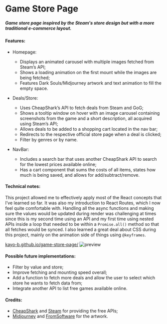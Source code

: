 # Game Store Page

##### Game store page inspired by the Steam's store design but with a more traditional e-commerce layout.

#### Features:

- Homepage:

    - Displays an animated carousel with multiple images fetched from Steam’s API;
    - Shows a loading animation on the first mount while the images are being fetched;
    - Features Dark Souls/Midjourney artwork and text animation to fill the empty space.

- Deals/Store:

    - Uses CheapShark’s API to fetch deals from Steam and GoG;
    - Shows a tooltip window on hover with an image carousel containing screenshots from the game and a short description, all acquired using Steam’s API;
    - Allows deals to be added to a shopping cart located in the nav bar;
    - Redirects to the respective official store page when a deal is clicked;
    - Filter by genres or by name.

- NavBar:

    - Includes a search bar that uses another CheapShark API to search for the lowest prices available online;
    - Has a cart component that sums the costs of all items, states how much is being saved, and allows for add/subtract/remove.




#### Technical notes:

This project allowed me to effectively apply most of the React concepts that I’ve learned so far. It was also my introduction to React Routes, which I now feel quite comfortable with. 
Handling all the async functions and making sure the values would be updated during render was challenging at times since this is my second time using an API and my first time using nested APIs inside a loop that needed to be within a `Promise.all()` method so that all fetches would be synced. 
I also learned a great deal about CSS during this project, mainly on the animation side of things using `@keyframes`.

[kayo-b.github.io/game-store-page/](https://kayo-b.github.io/game-store-page/)
![preview](./src/game-store-rec4.gif)


#### Possible future implementations:

- Filter by value and store;
- Improve fetching and mounting speed overall;
- Add a function to fetch more deals and allow the user to select which store he wants to fetch data from;
- Integrate another API to list free games available online.

#### Credits:

- [CheapShark](https://cheapshark.com) and [Steam](https://steam.com) for providing the free APIs;
- [Midjourney](https://midjourney.com) and [FromSoftware](https://fromsoftware.jp) for the artwork.
